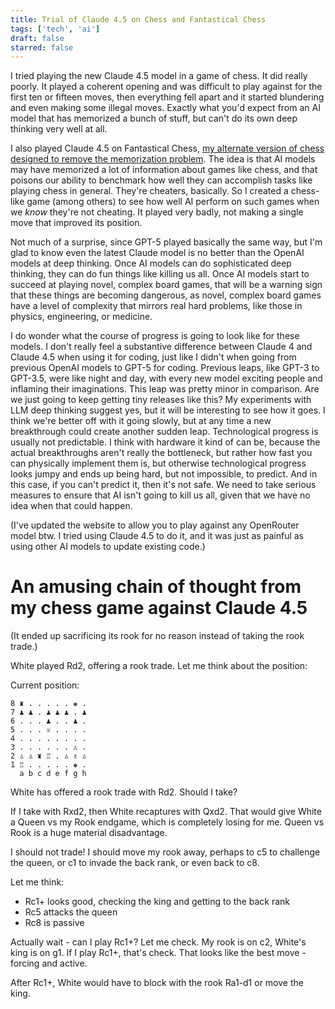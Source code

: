 ```yaml
---
title: Trial of Claude 4.5 on Chess and Fantastical Chess
tags: ['tech', 'ai']
draft: false
starred: false
---
```


I tried playing the new Claude 4.5 model in a game of chess. It did really poorly. It played a coherent opening and was difficult to play against for the first ten or fifteen moves, then everything fell apart and it started blundering and even making some illegal moves. Exactly what you'd expect from an AI model that has memorized a bunch of stuff, but can't do its own deep thinking very well at all.

I also played Claude 4.5 on Fantastical Chess, [my alternate version of chess designed to remove the memorization problem](https://substack.com/home/post/p-174665666). The idea is that AI models may have memorized a lot of information about games like chess, and that poisons our ability to benchmark how well they can accomplish tasks like playing chess in general. They're cheaters, basically. So I created a chess-like game (among others) to see how well AI perform on such games when we *know* they're not cheating. It played very badly, not making a single move that improved its position.

Not much of a surprise, since GPT-5 played basically the same way, but I'm glad to know even the latest Claude model is no better than the OpenAI models at deep thinking. Once AI models can do sophisticated deep thinking, they can do fun things like killing us all. Once AI models start to succeed at playing novel, complex board games, that will be a warning sign that these things are becoming dangerous, as novel, complex board games have a level of complexity that mirrors real hard problems, like those in physics, engineering, or medicine.

I do wonder what the course of progress is going to look like for these models. I don't really feel a substantive difference between Claude 4 and Claude 4.5 when using it for coding, just like I didn't when going from previous OpenAI models to GPT-5 for coding. Previous leaps, like GPT-3 to GPT-3.5, were like night and day, with every new model exciting people and inflaming their imaginations. This leap was pretty minor in comparison. Are we just going to keep getting tiny releases like this? My experiments with LLM deep thinking suggest yes, but it will be interesting to see how it goes. I think we're better off with it going slowly, but at any time a new breakthrough could create another sudden leap. Technological progress is usually not predictable. I think with hardware it kind of can be, because the actual breakthroughs aren't really the bottleneck, but rather how fast you can physically implement them is, but otherwise technological progress looks jumpy and ends up being hard, but not impossible, to predict. And in this case, if you can't predict it, then it's not safe. We need to take serious measures to ensure that AI isn't going to kill us all, given that we have no idea when that could happen.

(I've updated the website to allow you to play against any OpenRouter model btw. I tried using Claude 4.5 to do it, and it was just as painful as using other AI models to update existing code.)

# An amusing chain of thought from my chess game against Claude 4.5
(It ended up sacrificing its rook for no reason instead of taking the rook trade.)

White played Rd2, offering a rook trade. Let me think about the position:

Current position:

```
8 ♜ . . . . . ♚ .
7 ♟ ♟ . ♟ ♟ ♟ . ♟
6 . . . ♟ . . ♟ .
5 . . . ♕ . . . .
4 . . . . . . . .
3 . . . . . . ♙ .
2 ♙ ♙ ♜ ♖ . ♙ ♗ ♙
1 ♖ . . . . . ♚ .
  a b c d e f g h
```

White has offered a rook trade with Rd2. Should I take?

If I take with Rxd2, then White recaptures with Qxd2. That would give White a Queen vs my Rook endgame, which is completely losing for me. Queen vs Rook is a huge material disadvantage.

I should not trade! I should move my rook away, perhaps to c5 to challenge the queen, or c1 to invade the back rank, or even back to c8.

Let me think:

- Rc1+ looks good, checking the king and getting to the back rank
- Rc5 attacks the queen
- Rc8 is passive

Actually wait - can I play Rc1+? Let me check. My rook is on c2, White's king is on g1. If I play Rc1+, that's check. That looks like the best move - forcing and active.

After Rc1+, White would have to block with the rook Ra1-d1 or move the king.
